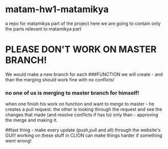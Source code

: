 # matam-hw1-matamikya
a repo for matamikya part of the project
here we are going to contain only the parts relevant to matamikya part

# PLEASE DON'T WORK ON MASTER BRANCH!
We would make a new branch for each ###FUNCTION we will create - and than the merging should work fine with no conflicts!
### no one of us is merging to master branch for himself!
when one finish his work on function and want to merge to master - he creates a pull request.
the other is looking through the request and see the changes that made (and resolve conflicts if has to)
only than - approving the merge and making it.

##last thing - make every update (push,pull and all) through the website's GUI!!
working on these stuff in CLION can make things harder if something went wrong!
